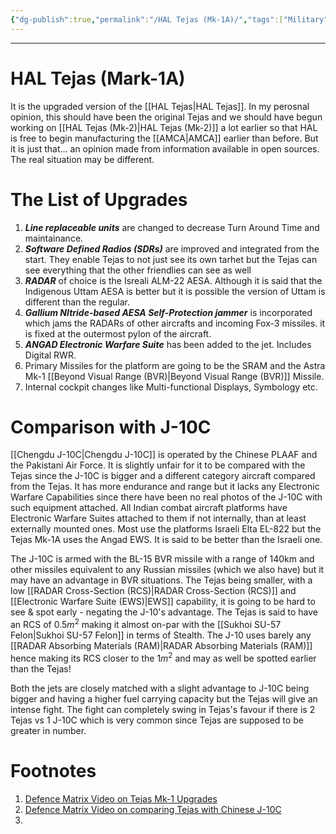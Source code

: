 ```yaml
---
{"dg-publish":true,"permalink":"/HAL Tejas (Mk-1A)/","tags":["Military"]}
---
```


---
# HAL Tejas (Mark-1A)
It is the upgraded version of the [[HAL Tejas\|HAL Tejas]].
In my perosnal opinion, this should have been the original Tejas and we should have begun working on [[HAL Tejas (Mk-2)\|HAL Tejas (Mk-2)]] a lot earlier so that HAL is free to begin manufacturing the [[AMCA\|AMCA]] earlier than before.
But it is just that... an opinion made from information available in open sources. The real situation may be different.

# The List of Upgrades
1. ***Line replaceable units*** are changed to decrease Turn Around Time and maintainance.
2. ***Software Defined Radios (SDRs)*** are improved and integrated from the start. They enable Tejas to not just see its own tarhet but the Tejas can see everything that the other friendlies can see as well 
3. ***RADAR*** of choice is the Isreali ALM-22 AESA. Although it is said that the Indigenous Uttam AESA is better but it is possible the version of Uttam is different than the regular.
4. ***Gallium NItride-based AESA Self-Protection jammer*** is incorporated which jams the RADARs of other aircrafts and incoming Fox-3 missiles. it is fixed at the outermost pylon of the aircraft.
5. ***ANGAD Electronic Warfare Suite*** has been added to the jet. Includes Digital RWR.
6. Primary Missiles for the platform are going to be the SRAM and the Astra Mk-1 [[Beyond Visual Range (BVR)\|Beyond Visual Range (BVR)]] Missile.
7. Internal cockpit changes like Multi-functional Displays, Symbology etc.

# Comparison with J-10C
[[Chengdu J-10C\|Chengdu J-10C]] is operated by the Chinese PLAAF and the Pakistani Air Force.
It is slightly unfair for it to be compared with the Tejas since the J-10C is bigger and a different category aircraft compared from the Tejas.
It has more endurance and range but it lacks any Electronic Warfare Capabilities since there have been no real photos of the J-10C with such equipment attached. All Indian combat aircraft platforms have Electronic Warfare Suites attached to them if not internally, than at least externally mounted ones. Most use the platforms Israeli Elta EL-822 but the Tejas Mk-1A uses the Angad EWS. It is said to be better than the Israeli one.

The J-10C is armed with the BL-15 BVR missile with a range of 140km and other missiles equivalent to any Russian missiles (which we also have) but it may have an advantage in BVR situations.
The Tejas being smaller, with a low [[RADAR Cross-Section (RCS)\|RADAR Cross-Section (RCS)]] and [[Electronic Warfare Suite (EWS)\|EWS]] capability, it is going to be hard to see & spot early - negating the J-10's advantage. The Tejas is said to have an RCS of 0.5$m^2$ making it almost on-par with the [[Sukhoi SU-57 Felon\|Sukhoi SU-57 Felon]] in terms of Stealth.
The J-10 uses barely any [[RADAR Absorbing Materials (RAM)\|RADAR Absorbing Materials (RAM)]] hence making its RCS closer to the 1$m^2$ and may as well be spotted earlier than the Tejas!

Both the jets are closely matched with a slight advantage to J-10C being bigger and having a higher fuel carrying capacity but the Tejas will give an intense fight. The fight can completely swing in Tejas's favour if there is 2 Tejas vs 1 J-10C which is very common since Tejas are supposed to be greater in number.

# Footnotes
1. [Defence Matrix Video on Tejas Mk-1 Upgrades](https://youtu.be/e6IBo_9Y0Pw?si=lFPhVO8LtufjmOy2) 
2. [Defence Matrix Video on comparing Tejas with Chinese J-10C](https://youtu.be/wZe29Tlz87M?si=ep9d7vGmHXmGlmy4)
3. 